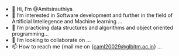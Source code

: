 - 👋 Hi, I’m @Amitsirauthiya
- 👀 I’m interested in Software development and further in the field of Artificial Intellegence and Machine learning  ...
- 🌱 I’m practicing data structures and algorithms and object oriented programming...
- 💞️ I’m looking to collaborate on  ...
- 📫 How to reach me {mail me on {caml20029@glbitm.ac.in}
...

<!---
Amitsirauthiya/Amitsirauthiya is a ✨ special ✨ repository because its `README.md` (this file) appears on your GitHub profile.
You can click the Preview link to take a look at your changes.
--->
